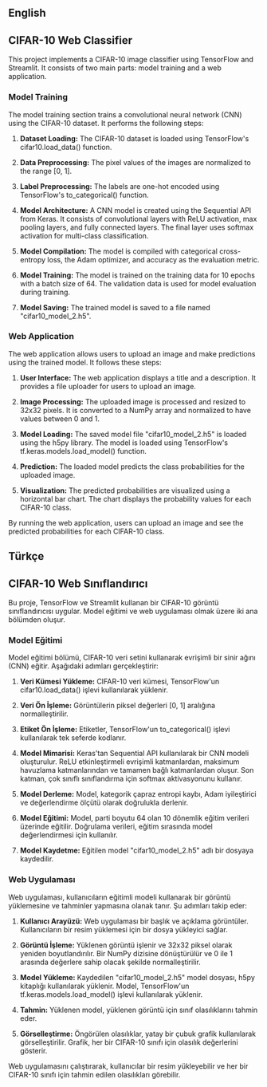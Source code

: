 ## English
## CIFAR-10 Web Classifier
This project implements a CIFAR-10 image classifier using TensorFlow and Streamlit. It consists of two main parts: model training and a web application.

### Model Training
The model training section trains a convolutional neural network (CNN) using the CIFAR-10 dataset. It performs the following steps:

1. **Dataset Loading:** The CIFAR-10 dataset is loaded using TensorFlow's cifar10.load_data() function.

2. **Data Preprocessing:** The pixel values of the images are normalized to the range [0, 1].

3. **Label Preprocessing:** The labels are one-hot encoded using TensorFlow's to_categorical() function.

4. **Model Architecture:** A CNN model is created using the Sequential API from Keras. It consists of convolutional layers with ReLU activation, max pooling layers, and fully connected layers. The final layer uses softmax activation for multi-class classification.

5. **Model Compilation:** The model is compiled with categorical cross-entropy loss, the Adam optimizer, and accuracy as the evaluation metric.

6. **Model Training:** The model is trained on the training data for 10 epochs with a batch size of 64. The validation data is used for model evaluation during training.

7. **Model Saving:** The trained model is saved to a file named "cifar10_model_2.h5".

### Web Application
The web application allows users to upload an image and make predictions using the trained model. It follows these steps:

1. **User Interface:** The web application displays a title and a description. It provides a file uploader for users to upload an image.

2. **Image Processing:** The uploaded image is processed and resized to 32x32 pixels. It is converted to a NumPy array and normalized to have values between 0 and 1.

2. **Model Loading:** The saved model file "cifar10_model_2.h5" is loaded using the h5py library. The model is loaded using TensorFlow's tf.keras.models.load_model() function.

4. **Prediction:** The loaded model predicts the class probabilities for the uploaded image.

5. **Visualization:** The predicted probabilities are visualized using a horizontal bar chart. The chart displays the probability values for each CIFAR-10 class.

By running the web application, users can upload an image and see the predicted probabilities for each CIFAR-10 class.

## Türkçe
## CIFAR-10 Web Sınıflandırıcı
Bu proje, TensorFlow ve Streamlit kullanan bir CIFAR-10 görüntü sınıflandırıcısı uygular. Model eğitimi ve web uygulaması olmak üzere iki ana bölümden oluşur.

### Model Eğitimi
Model eğitimi bölümü, CIFAR-10 veri setini kullanarak evrişimli bir sinir ağını (CNN) eğitir. Aşağıdaki adımları gerçekleştirir:

1. **Veri Kümesi Yükleme:** CIFAR-10 veri kümesi, TensorFlow'un cifar10.load_data() işlevi kullanılarak yüklenir.

2. **Veri Ön İşleme:** Görüntülerin piksel değerleri [0, 1] aralığına normalleştirilir.

3. **Etiket Ön İşleme:** Etiketler, TensorFlow'un to_categorical() işlevi kullanılarak tek seferde kodlanır.

4. **Model Mimarisi:** Keras'tan Sequential API kullanılarak bir CNN modeli oluşturulur. ReLU etkinleştirmeli evrişimli katmanlardan, maksimum havuzlama katmanlarından ve tamamen bağlı katmanlardan oluşur. Son katman, çok sınıflı sınıflandırma için softmax aktivasyonunu kullanır.

5. **Model Derleme:** Model, kategorik çapraz entropi kaybı, Adam iyileştirici ve değerlendirme ölçütü olarak doğrulukla derlenir.

6. **Model Eğitimi:** Model, parti boyutu 64 olan 10 dönemlik eğitim verileri üzerinde eğitilir. Doğrulama verileri, eğitim sırasında model değerlendirmesi için kullanılır.

7. **Model Kaydetme:** Eğitilen model "cifar10_model_2.h5" adlı bir dosyaya kaydedilir.

### Web Uygulaması
Web uygulaması, kullanıcıların eğitimli modeli kullanarak bir görüntü yüklemesine ve tahminler yapmasına olanak tanır. Şu adımları takip eder:

1. **Kullanıcı Arayüzü:** Web uygulaması bir başlık ve açıklama görüntüler. Kullanıcıların bir resim yüklemesi için bir dosya yükleyici sağlar.

2. **Görüntü İşleme:** Yüklenen görüntü işlenir ve 32x32 piksel olarak yeniden boyutlandırılır. Bir NumPy dizisine dönüştürülür ve 0 ile 1 arasında değerlere sahip olacak şekilde normalleştirilir.

2. **Model Yükleme:** Kaydedilen "cifar10_model_2.h5" model dosyası, h5py kitaplığı kullanılarak yüklenir. Model, TensorFlow'un tf.keras.models.load_model() işlevi kullanılarak yüklenir.

4. **Tahmin:** Yüklenen model, yüklenen görüntü için sınıf olasılıklarını tahmin eder.

5. **Görselleştirme:** Öngörülen olasılıklar, yatay bir çubuk grafik kullanılarak görselleştirilir. Grafik, her bir CIFAR-10 sınıfı için olasılık değerlerini gösterir.

Web uygulamasını çalıştırarak, kullanıcılar bir resim yükleyebilir ve her bir CIFAR-10 sınıfı için tahmin edilen olasılıkları görebilir.